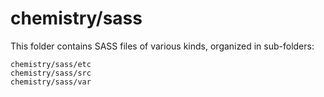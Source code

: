 # chemistry/sass

This folder contains SASS files of various kinds, organized in sub-folders:

    chemistry/sass/etc
    chemistry/sass/src
    chemistry/sass/var
